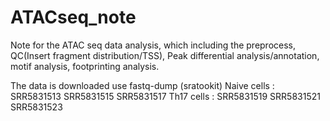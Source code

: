 # ATACseq_note


Note for the ATAC seq data analysis, which including the preprocess, QC(Insert fragment distribution/TSS), Peak differential analysis/annotation, motif analysis, footprinting analysis.


The data is downloaded use fastq-dump (sratookit) Naive cells : SRR5831513 SRR5831515 SRR5831517  Th17 cells : SRR5831519 SRR5831521 SRR5831523



